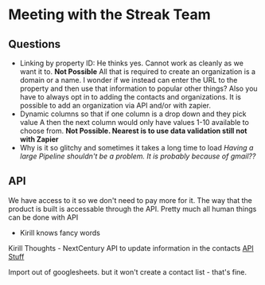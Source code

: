 # Meeting with the Streak Team 

## Questions 
- Linking by property ID: He thinks yes. Cannot work as cleanly as we want it to. **Not Possible** All that is required to create an organization is a domain or a name. I wonder if we instead can enter the URL to the property and then use that information to popular other things? Also you have to always opt in to adding the contacts and organizations. It is possible to add an organization via API and/or with zapier. 
- Dynamic columns so that if one column is a drop down and they pick value A then the next column would only have values 1-10 available to choose from.
**Not Possible. Nearest is to use data validation still not with Zapier**
- Why is it so glitchy and sometimes it takes a long time to load *Having a large Pipeline shouldn't be a problem. It is probably because of gmail??*

## API 
We have access to it so we don't need to pay more for it. 
The way that the product is built is accessable through the API. Pretty much all human things can be done with API
- Kirill knows fancy words


Kirill Thoughts - 
NextCentury API to update information in the contacts
[API Stuff](streak.readme.io)

Import out of googlesheets. but it won't create a contact list - that's fine. 
